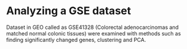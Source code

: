 # Analyzing a GSE dataset
Dataset in GEO called as GSE41328 (Colorectal adenocarcinomas and matched normal colonic tissues) were examined with methods such as finding significantly changed genes, clustering and PCA.
